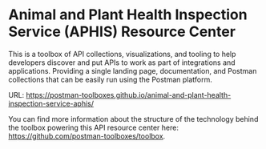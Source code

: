 # Animal and Plant Health Inspection Service (APHIS) Resource Center
This is a toolbox of API collections, visualizations, and tooling to help developers discover and put APIs to work as part of integrations and applications. Providing a single landing page, documentation, and Postman collections that can be easily run using the Postman platform.

URL: https://postman-toolboxes.github.io/animal-and-plant-health-inspection-service-aphis/

You can find more information about the structure of the technology behind the toolbox powering this API resource center here: https://github.com/postman-toolboxes/toolbox.
